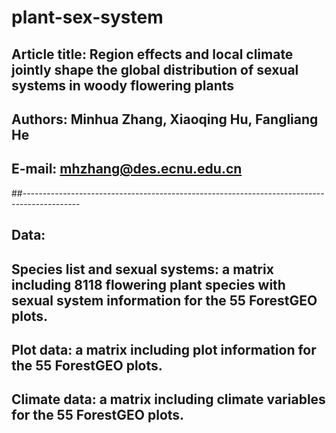 # plant-sex-system
## Article title: Region effects and local climate jointly shape the global distribution of sexual systems in woody flowering plants
## Authors: Minhua Zhang, Xiaoqing Hu, Fangliang He 
## E-mail: mhzhang@des.ecnu.edu.cn

##--------------------------------------------------------------------------------------------
## Data:
## Species list and sexual systems: a matrix including 8118 flowering plant species with sexual system information for the 55 ForestGEO plots.
## Plot data: a matrix including plot information for the 55 ForestGEO plots.
## Climate data: a matrix including climate variables for the 55 ForestGEO plots.

